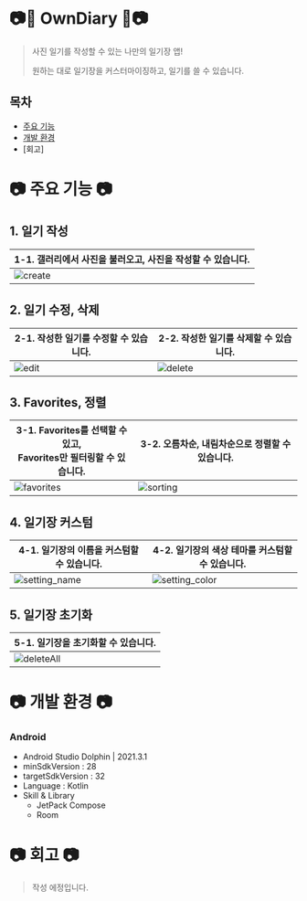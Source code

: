 # 📷📘 OwnDiary 📘📷
> 사진 일기를 작성할 수 있는 나만의 일기장 앱!
> 
> 원하는 대로 일기장을 커스터마이징하고, 일기를 쓸 수 있습니다.

## 목차
- [주요 기능](https://github.com/sujin22/OwnDiary#-%EC%A3%BC%EC%9A%94-%EA%B8%B0%EB%8A%A5-)
- [개발 환경](https://github.com/sujin22/OwnDiary#-%EA%B0%9C%EB%B0%9C-%ED%99%98%EA%B2%BD-)
- [회고]

# 📷 주요 기능 📷
## 1. 일기 작성
| 1-1. 갤러리에서 사진을 불러오고, 사진을 작성할 수 있습니다. |
|---|
|![create](https://user-images.githubusercontent.com/37799862/194737021-20193efb-7a0c-4aa7-89e6-74b24b9529b9.gif)|

## 2. 일기 수정, 삭제
| 2-1. 작성한 일기를 수정할 수 있습니다. | 2-2. 작성한 일기를 삭제할 수 있습니다.|
|---|---|
|![edit](https://user-images.githubusercontent.com/37799862/194737096-a4d95ba1-8ab1-4d1b-b2ee-8f6f079298d4.gif)|![delete](https://user-images.githubusercontent.com/37799862/194737105-16478d92-da01-4649-81fd-2e7139d4a6fc.gif)|

## 3. Favorites, 정렬
| 3-1. Favorites를 선택할 수 있고, <br>Favorites만 필터링할 수 있습니다. | 3-2. 오름차순, 내림차순으로 정렬할 수 있습니다.|
|---|---|
|![favorites](https://user-images.githubusercontent.com/37799862/194737174-27971bc3-134f-4662-be8f-1bb29adf0e90.gif)|![sorting](https://user-images.githubusercontent.com/37799862/194737197-340ffe19-73df-4638-99e1-622984f0d151.gif)|
## 4. 일기장 커스텀
| 4-1. 일기장의 이름을 커스텀할 수 있습니다. | 4-2. 일기장의 색상 테마를 커스텀할 수 있습니다.|
|---|---|
|![setting_name](https://user-images.githubusercontent.com/37799862/194737221-fccf0c04-dc2e-4041-b01e-3c5f8a638441.gif)|![setting_color](https://user-images.githubusercontent.com/37799862/194737242-79a9efa7-1c9b-46bd-9508-89e753a7e0c0.gif)|

## 5. 일기장 초기화
| 5-1. 일기장을 초기화할 수 있습니다. |
|---|
|![deleteAll](https://user-images.githubusercontent.com/37799862/194737306-5301ee29-ba85-479a-b5b1-18e4e1c9f275.gif)|

# 📷 개발 환경 📷
### Android
- Android Studio Dolphin | 2021.3.1
- minSdkVersion : 28
- targetSdkVersion : 32
- Language : Kotlin
- Skill & Library
  - JetPack Compose
  - Room

# 📷 회고 📷
> 작성 에정입니다.
